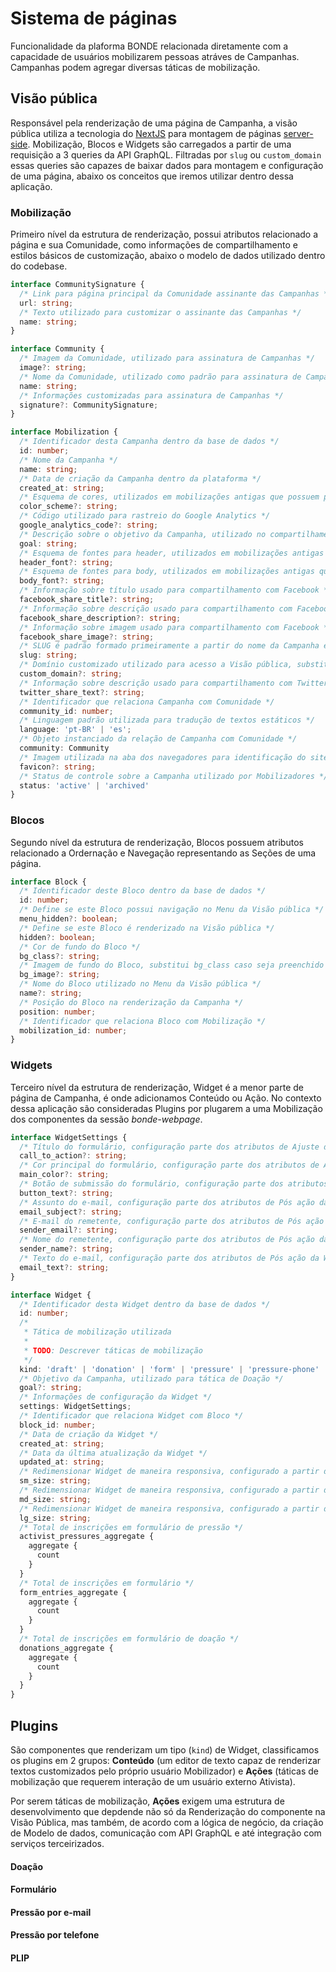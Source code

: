 # Sistema de páginas

Funcionalidade da plaforma BONDE relacionada diretamente com a capacidade de usuários mobilizarem pessoas atráves de Campanhas. Campanhas podem agregar diversas táticas de mobilização.

## Visão pública

Responsável pela renderização de uma página de Campanha, a visão pública utiliza a tecnologia do [NextJS](https://nextjs.org/docs/getting-started) para montagem de páginas [server-side](https://nextjs.org/docs/basic-features/pages#server-side-rendering). Mobilização, Blocos e Widgets são carregados a partir de uma requisição a 3 queries da API GraphQL. Filtradas por `slug` ou `custom_domain` essas queries são capazes de baixar dados para montagem e configuração de uma página, abaixo os conceitos que iremos utilizar dentro dessa aplicação.

### Mobilização

Primeiro nível da estrutura de renderização, possui atributos relacionado a página e sua Comunidade, como informações de compartilhamento e estilos básicos de customização, abaixo o modelo de dados utilizado dentro do codebase.

```typescript
interface CommunitySignature {
  /* Link para página principal da Comunidade assinante das Campanhas */
  url: string;
  /* Texto utilizado para customizar o assinante das Campanhas */
  name: string;
}

interface Community {
  /* Imagem da Comunidade, utilizado para assinatura de Campanhas */
  image?: string;
  /* Nome da Comunidade, utilizado como padrão para assinatura de Campanhas quando signature não é preenchido */
  name: string;
  /* Informações customizadas para assinatura de Campanhas */
  signature?: CommunitySignature;
}

interface Mobilization {
  /* Identificador desta Campanha dentro da base de dados */
  id: number;
  /* Nome da Campanha */
  name: string;
  /* Data de criação da Campanha dentro da plataforma */
  created_at: string;
  /* Esquema de cores, utilizados em mobilizações antigas que possuem padrão de template como Meu Rio */
  color_scheme?: string;
  /* Código utilizado para rastreio do Google Analytics */
  google_analytics_code?: string;
  /* Descrição sobre o objetivo da Campanha, utilizado no compartilhamento da página */
  goal: string;
  /* Esquema de fontes para header, utilizados em mobilizações antigas que possuem padrão de template como Meu Rio */
  header_font?: string;
  /* Esquema de fontes para body, utilizados em mobilizações antigas que possuem padrão de template como Meu Rio */
  body_font?: string;
  /* Informação sobre título usado para compartilhamento com Facebook */
  facebook_share_title?: string;
  /* Informação sobre descrição usado para compartilhamento com Facebook */
  facebook_share_description?: string;
  /* Informação sobre imagem usado para compartilhamento com Facebook */
  facebook_share_image?: string;
  /* SLUG é padrão formado primeiramente a partir do nome da Campanha e utilizado como subdominio para acesso a Visão pública */
  slug: string;
  /* Domínio customizado utilizado para acesso a Visão pública, substitui slug caso seja preenchido */
  custom_domain?: string;
  /* Informação sobre descrição usado para compartilhamento com Twitter */
  twitter_share_text?: string;
  /* Identificador que relaciona Campanha com Comunidade */
  community_id: number;
  /* Linguagem padrão utilizada para tradução de textos estáticos */
  language: 'pt-BR' | 'es';
  /* Objeto instanciado da relação de Campanha com Comunidade */
  community: Community
  /* Imagem utilizada na aba dos navegadores para identificação do site (Campanha) */
  favicon?: string;
  /* Status de controle sobre a Campanha utilizado por Mobilizadores */
  status: 'active' | 'archived'
}
```

### Blocos

Segundo nível da estrutura de renderização, Blocos possuem atributos relacionado a Ordernação e Navegação representando as Seções de uma página.

```typescript
interface Block {
  /* Identificador deste Bloco dentro da base de dados */
  id: number;
  /* Define se este Bloco possui navigação no Menu da Visão pública */
  menu_hidden?: boolean;
  /* Define se este Bloco é renderizado na Visão pública */
  hidden?: boolean;
  /* Cor de fundo do Bloco */
  bg_class?: string;
  /* Imagem de fundo do Bloco, substitui bg_class caso seja preenchido */
  bg_image?: string;
  /* Nome do Bloco utilizado no Menu da Visão pública */
  name?: string;
  /* Posição do Bloco na renderização da Campanha */
  position: number;
  /* Identificador que relaciona Bloco com Mobilização */
  mobilization_id: number;
}
```

### Widgets

Terceiro nível da estrutura de renderização, Widget é a menor parte de página de Campanha, é onde adicionamos Conteúdo ou Ação. No contexto dessa aplicação são consideradas Plugins por plugarem a uma Mobilização dos componentes da sessão *bonde-webpage*.

```typescript
interface WidgetSettings {
  /* Título do formulário, configuração parte dos atributos de Ajuste da Widget */
  call_to_action?: string;
  /* Cor principal do formulário, configuração parte dos atributos de Ajuste da Widget */
  main_color?: string;
  /* Botão de submissão do formulário, configuração parte dos atributos de Ajuste da Widget */
  button_text?: string;
  /* Assunto do e-mail, configuração parte dos atributos de Pós ação da Widget */
  email_subject?: string;
  /* E-mail do remetente, configuração parte dos atributos de Pós ação da Widget */
  sender_email?: string;
  /* Nome do remetente, configuração parte dos atributos de Pós ação da Widget */
  sender_name?: string;
  /* Texto do e-mail, configuração parte dos atributos de Pós ação da Widget */
  email_text?: string;
}

interface Widget {
  /* Identificador desta Widget dentro da base de dados */
  id: number;
  /*
   * Tática de mobilização utilizada
   * 
   * TODO: Descrever táticas de mobilização
   */
  kind: 'draft' | 'donation' | 'form' | 'pressure' | 'pressure-phone' | 'plip' | 'content'
  /* Objetivo da Campanha, utilizado para tática de Doação */
  goal?: string;
  /* Informações de configuração da Widget */
  settings: WidgetSettings;
  /* Identificador que relaciona Widget com Bloco */
  block_id: number;
  /* Data de criação da Widget */
  created_at: string;
  /* Data da última atualização da Widget */
  updated_at: string;
  /* Redimensionar Widget de maneira responsiva, configurado a partir do template de Bloco. (min-width: 40em) */
  sm_size: string;
  /* Redimensionar Widget de maneira responsiva, configurado a partir do template de Bloco. (min-width: 52em) */
  md_size: string;
  /* Redimensionar Widget de maneira responsiva, configurado a partir do template de Bloco. (min-width: 64em) */
  lg_size: string;
  /* Total de inscrições em formulário de pressão */
  activist_pressures_aggregate {
    aggregate {
      count
    }
  }
  /* Total de inscrições em formulário */
  form_entries_aggregate {
    aggregate {
      count
    }
  }
  /* Total de inscrições em formulário de doação */
  donations_aggregate {
    aggregate {
      count
    }
  }
}
```

## Plugins

São componentes que renderizam um tipo (`kind`) de Widget, classificamos os plugins em 2 grupos: **Conteúdo** (um editor de texto capaz de renderizar textos customizados pelo próprio usuário Mobilizador) e **Ações** (táticas de mobilização que requerem interação de um usuário externo Ativista).

Por serem táticas de mobilização, **Ações** exigem uma estrutura de desenvolvimento que depdende não só da Renderização do componente na Visão Pública, mas também, de acordo com a lógica de negócio, da criação de Modelo de dados, comunicação com API GraphQL e até integração com serviços terceirizados.

#### Doação

#### Formulário

#### Pressão por e-mail

#### Pressão por telefone

#### PLIP